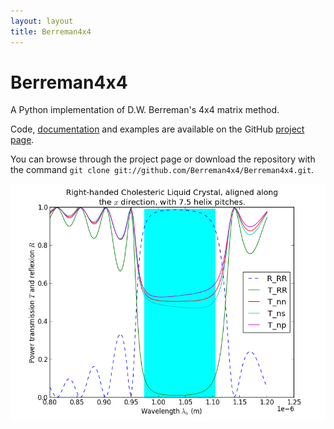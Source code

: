 ```yaml
---
layout: layout
title: Berreman4x4
---
```

Berreman4x4
======
A Python implementation of D.W. Berreman's 4x4 matrix method.

Code, [documentation](http://github.com/downloads/Berreman4x4/Berreman4x4/documentation.pdf) and examples are available on the GitHub [project page](http://github.com/Berreman4x4/Berreman4x4).

You can browse through the project page or download the repository with the command `git clone git://github.com/Berreman4x4/Berreman4x4.git`.

![Example of simulation computed with Berreman4x4](cholesteric-example.png)

